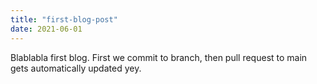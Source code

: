 ```yaml
---
title: "first-blog-post"
date: 2021-06-01
---
```


Blablabla first blog. First we commit to branch, then pull request to main gets automatically updated yey.
